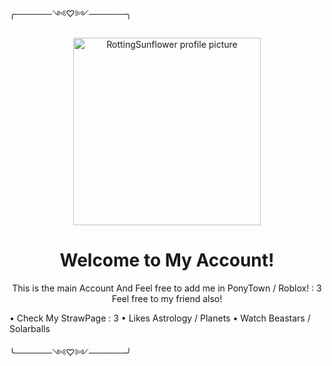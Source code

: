 <!DOCTYPE html>
╭──────༺♡༻──────╮ 
       
<p align="center">
  <img src="https://avatars.githubusercontent.com/u/218754534?v=4" alt="RottingSunflower profile picture" width="300"/>
</p>

<h1 align="center">Welcome to My Account!</h1>

<p align="center">
  This is the main Account And Feel free to add me in PonyTown / Roblox! : 3
  Feel free to my friend also! 

• Check My StrawPage : 3
• Likes Astrology / Planets
• Watch Beastars / Solarballs

</p>
       
╰──────༺♡༻──────╯
